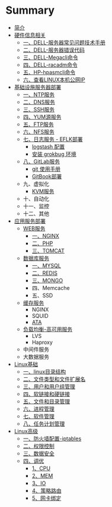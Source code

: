 # Summary

* [简介](README.md)
* [硬件信息相关](ying-jian-xin-xi-xiang-guan.md)
  * [一、DELL-服务器常见问题技术手册](ying-jian-xin-xi-xiang-guan/yi-3001-dell-fu-wu-qi-chang-jian-wen-ti-ji-zhu-shou-ce.md)
  * [二、DELL-服务器错误代码](ying-jian-xin-xi-xiang-guan/er-3001-dell-fu-wu-qi-cuo-wu-dai-ma.md)
  * [三、DELL-Megacli命令](ying-jian-xin-xi-xiang-guan/san-3001-dell-megacli-ming-ling.md)
  * [四、DELL-racadm命令](ying-jian-xin-xi-xiang-guan/si-3001-dell-racadm-ming-ling.md)
  * [五、HP-hpasmcli命令](ying-jian-xin-xi-xiang-guan/wu-3001-hp-hpasmcli-ming-ling.md)
  * [六、查看LINUX本机公网IP](ying-jian-xin-xi-xiang-guan/liu-3001-cha-kan-linux-ben-ji-gong-wang-ip.md)
* [基础设施服务器部署](chapter1.md)
  * [一、NTP服务](chapter1/ntpfu-wu-qi-bu-shu.md)
  * [二、DNS服务](chapter1/dnsfu-wu-qi-bu-shu.md)
  * [三、SSH服务](chapter1/san-3001-ssh-fu-wu.md)
  * [四、YUM源服务](chapter1/yumyuan-fu-wu-qi-bu-shu.md)
  * [五、FTP服务](chapter1/ftpfu-wu.md)
  * [六、NFS服务](chapter1/liu-3001-nfs-fu-wu.md)
  * [七、日志服务 - EFLK部署](chapter1/ri-zhi-fu-wu-qi-eflk-bu-shu.md)
    * [logstash 配置](chapter1/ri-zhi-fu-wu-qi-eflk-bu-shu/logstash-pei-zhi.md)
    * [安装 grokbug 环境](chapter1/ri-zhi-fu-wu-qi-eflk-bu-shu/an-zhuang-grokbug-huan-jing.md)
  * [八、GitLab服务](chapter1/gitlabfu-wu-qi-bu-shu.md)
    * [git 使用手册](chapter1/gitlabfu-wu-qi-bu-shu/git-shi-yong-shou-ce.md)
    * [GitBook部署](chapter1/gitbookbu-shu.md)
  * 九、虚拟化
    * [KVM服务](chapter1/kvmfu-wu-qi-bu-shu.md)
  * 十、自动化
  * 十一、监控
  * 十二、其他
* [应用服务部署](fu-wu-bu-shu.md)
  * [WEB服务](fu-wu-bu-shu/webfu-wu.md)
    * [一、NGINX](fu-wu-bu-shu/nginx.md)
    * [二、PHP](fu-wu-bu-shu/php.md)
    * [三、TOMCAT](fu-wu-bu-shu/tomcat.md)
  * [数据库服务](fu-wu-bu-shu/shu-ju-ku-fu-wu.md)
    * [一、MYSQL](fu-wu-bu-shu/mysql.md)
    * [二、REDIS](fu-wu-bu-shu/redis.md)
    * [三、MONGO](fu-wu-bu-shu/mongo.md)
    * 四、Memcache
    * 五、SSD
  * [缓存服务](fu-wu-bu-shu/huan-cun-fu-wu.md)
    * NGINX
    * SQUID
    * [ATA](fu-wu-bu-shu/huan-cun-fu-wu/ata.md)
  * [负载均衡-高可用服务](fu-wu-bu-shu/fu-zai-jun-8861-gao-ke-yong-fu-wu.md)
    * LVS
    * Haproxy
  * 中间件服务
  * 大数据服务
* [Linux基础](linuxji-chu.md)
  * [一、linux目录结构](linuxji-chu/yi-3001-linux-mu-lu-jie-gou.md)
  * [二、文件类型和文件扩展名](linuxji-chu/er-3001-wen-jian-lei-xing-he-wen-jian-kuo-zhan-ming.md)
  * [三、用户和用户组管理](linuxji-chu/san-3001-yong-hu-he-yong-hu-zu.md)
  * [四、软链接和硬链接](linuxji-chu/si-3001-ruan-lian-jie-he-ying-lian-jie.md)
  * [五、文件和目录管理](linuxji-chu/wu-3001-wen-jian-he-mu-lu-guan-li.md)
  * [六、进程管理](linuxji-chu/liu-3001-jin-cheng-guan-li.md)
  * [七、软件管理](linuxji-chu/qi-3001-ruan-jian-guan-li.md)
  * [八、任务计划管理](linuxji-chu/ba-3001-ren-wu-ji-hua-guan-li.md)
* [Linux高级](linuxgao-ji.md)
  * [一、防火墙配置-iptables](linuxgao-ji/iptables-pei-zhi.md)
  * [二、权限控制](linuxgao-ji/er-3001-quan-xian-kong-zhi.md)
  * [三、数据安全](linuxgao-ji/shu-ju-an-quan.md)
  * [四、调优](linuxgao-ji/diao-you.md)
    * [1、CPU](linuxgao-ji/er-3001-quan-xian-kong-zhi/1cpu.md)
    * [2、MEM](linuxgao-ji/er-3001-quan-xian-kong-zhi/2mem.md)
    * [3、IO](linuxgao-ji/er-3001-quan-xian-kong-zhi/3io.md)
    * [4、策略路由](linuxgao-ji/er-3001-quan-xian-kong-zhi/43001-ce-lve-lu-you.md)
    * [5、网卡绑定](linuxgao-ji/er-3001-quan-xian-kong-zhi/53001-wang-qia-bang-ding.md)

